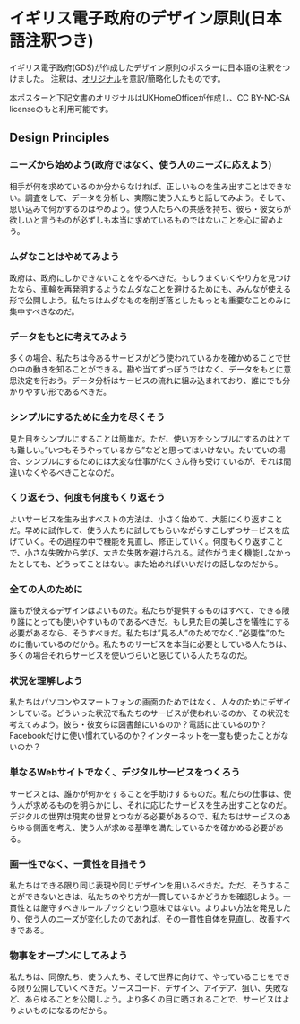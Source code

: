 # イギリス電子政府のデザイン原則(日本語注釈つき)

イギリス電子政府(GDS)が作成したデザイン原則のポスターに日本語の注釈をつけました。
注釈は、[オリジナル](https://www.gov.uk/guidance/government-design-principles)を意訳/簡略化したものです。

本ポスターと下記文書のオリジナルはUKHomeOfficeが作成し、CC BY-NC-SA licenseのもと利用可能です。


## Design Principles
### ニーズから始めよう(政府ではなく、使う人のニーズに応えよう)

相手が何を求めているのか分からなければ、正しいものを生み出すことはできない。調査をして、データを分析し、実際に使う人たちと話してみよう。そして、思い込みで何かするのはやめよう。使う人たちへの共感を持ち、彼ら・彼女らが欲しいと言うものが必ずしも本当に求めているものではないことを心に留めよう。

### ムダなことはやめてみよう

政府は、政府にしかできないことをやるべきだ。もしうまくいくやり方を見つけたなら、車輪を再発明するようなムダなことを避けるためにも、みんなが使える形で公開しよう。私たちはムダなものを削ぎ落としたもっとも重要なことのみに集中すべきなのだ。

### データをもとに考えてみよう

多くの場合、私たちは今あるサービスがどう使われているかを確かめることで世の中の動きを知ることができる。勘や当てずっぽうではなく、データをもとに意思決定を行おう。データ分析はサービスの流れに組み込まれており、誰にでも分かりやすい形であるべきだ。

### シンプルにするために全力を尽くそう

見た目をシンプルにすることは簡単だ。ただ、使い方をシンプルにするのはとても難しい。”いつもそうやっているから”などと思ってはいけない。たいていの場合、シンプルにするためには大変な仕事がたくさん待ち受けているが、それは間違いなくやるべきことなのだ。

### くり返そう、何度も何度もくり返そう

よいサービスを生み出すベストの方法は、小さく始めて、大胆にくり返すことだ。早めに試作して、使う人たちに試してもらいながらすこしずつサービスを広げていく。その過程の中で機能を見直し、修正していく。何度もくり返すことで、小さな失敗から学び、大きな失敗を避けられる。試作がうまく機能しなかったとしても、どうってことはない。また始めればいいだけの話しなのだから。

### 全ての人のために

誰もが使えるデザインはよいものだ。私たちが提供するものはすべて、できる限り誰にとっても使いやすいものであるべきだ。もし見た目の美しさを犠牲にする必要があるなら、そうすべきだ。私たちは”見る人”のためでなく、”必要性”のために働いているのだから。私たちのサービスを本当に必要としている人たちは、多くの場合それらサービスを使いづらいと感じている人たちなのだ。

### 状況を理解しよう

私たちはパソコンやスマートフォンの画面のためではなく、人々のためにデザインしている。どういった状況で私たちのサービスが使われいるのか、その状況を考えてみよう。彼ら・彼女らは図書館にいるのか？電話に出ているのか？Facebookだけに使い慣れているのか？インターネットを一度も使ったことがないのか？

### 単なるWebサイトでなく、デジタルサービスをつくろう

サービスとは、誰かが何かをすることを手助けするものだ。私たちの仕事は、使う人が求めるものを明らかにし、それに応じたサービスを生み出すことなのだ。デジタルの世界は現実の世界とつながる必要があるので、私たちはサービスのあらゆる側面を考え、使う人が求める基準を満たしているかを確かめる必要がある。

### 画一性でなく、一貫性を目指そう

私たちはできる限り同じ表現や同じデザインを用いるべきだ。ただ、そうすることができないときは、私たちのやり方が一貫しているかどうかを確認しよう。一貫性とは厳守すべきルールブックという意味ではない。よりよい方法を発見したり、使う人のニーズが変化したのであれば、その一貫性自体を見直し、改善すべきである。

### 物事をオープンにしてみよう

私たちは、同僚たち、使う人たち、そして世界に向けて、やっていることをできる限り公開していくべきだ。ソースコード、デザイン、アイデア、狙い、失敗など、あらゆることを公開しよう。より多くの目に晒されることで、サービスはよりよいものになるのだから。

